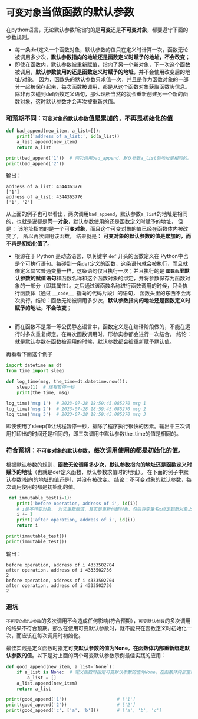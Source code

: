 # `可变对象`当做函数的默认参数
在python语言，无论默认参数所指向的是**可变**还是**不可变对象**，都要遵守下面的参数规则。
- 每一条def定义一个函数对象，默认参数的值只在定义时计算一次，函数无论被调用多少次，**默认参数指向的地址还是函数定义时赋予的地址，不会改变**；
- 即使在函数内，默认参数被重新赋值，指向了另一个新对象，下一次这个函数被调用，**默认参数使用的还是函数定义时赋予的地址**，并不会使用改变后的地址/对象。 因为，函数头的默认参数只求值一次，并且是作为函数对象的一部分一起被保存起来，每次函数被调用，都是从这个函数对象获取函数头信息。除非再次碰到def函数定义语句，那么理所当然的就会重新创建另一个新的函数对象，这时默认参数才会再次被重新求值。

### 和预期不同：`可变对象的默认参数`值是累加的，不再是初始化的值
```python
def bad_append(new_item, a_list=[]):
    print('address of a_list:', id(a_list))
    a_list.append(new_item)
    return a_list

print(bad_append('1'))  # 两次调用bad_append，默认参数a_list的地址是相同的。
print(bad_append('2'))
```
输出：
```
address of a_list: 4344363776
['1']
address of a_list: 4344363776
['1', '2']
```
从上面的例子也可以看出，两次调用`bad_append`，默认参数`a_list`的地址是相同的，也就是说都是**同一对象**，默认参数使用的还是函数定义时赋予的地址， 但是： 该地址指向的是一个可**变对象**，而且这个可变对象的值已经在函数体内被改变了， 所以再次调用该函数， 结果就是： **可变对象的默认参数的值是累加的，而不再是初始化值了**。
  
- 根源在于 Python 是动态语言，以关键字 `def` 开头的函数定义在 Python中也是个可执行语句。每碰到一条`def`定义的函数，这条语句就会被执行，而且就像定义其它普通变量一样，这条语句仅且执行一次；并且执行的是 **`函数头`里默认参数的赋值语句**和函数名称和这个函数对象的绑定，并将参数保存为函数对象的一部分（即其属性）。之后通过该函数名称进行函数调用的时候，只会执行函数体（通过 `__code__ `指向的代码片段）的语句， 函数头里的东西不会再次执行。结论：函数无论被调用多少次，**默认参数指向的地址还是函数定义时赋予的地址，不会改变**；<br><br>
  
- 而在函数不是第一等公民静态语言中，函数定义是在编译阶段做的，不能在运行时多次重复绑定。在每次函数调用时，形参实参都会进行一次结合。 结论：就是默认参数在函数被调用的时候，默认参数都会被重新赋予默认值。

再看看下面这个例子
```python
import datetime as dt
from time import sleep

def log_time(msg, the_time=dt.datetime.now()):
    sleep(1)  # 线程暂停一秒
    print(the_time, msg)

log_time('msg 1')  # 2023-07-28 18:59:45.085270 msg 1
log_time('msg 2')  # 2023-07-28 18:59:45.085270 msg 2
log_time('msg 3')  # 2023-07-28 18:59:45.085270 msg 3
```
即使使用了sleep(1)让线程暂停一秒，排除了程序执行很快的因素。输出中三次调用打印出的时间还是相同的，即三次调用中默认参数the_time的值是相同的。

### 符合预期：`不可变对象的默认参数`，每次调用使用的都是初始化的值。

根据默认参数的规则，**函数无论调用多少次，默认参数指向的地址还是函数定义时赋予的地址**（也就是def定义函数，默认参数求值时的地址）。 在下面的例子中默认参数i指向的地址的值还是1，并没有被改变。 结论：不可变对象的默认参数，每次调用使用的都是初始化的值。
```python
 def immutable_test(i=1):
    print('before operation, address of i', id(i))
    # i是不可变对象， 对它重新赋值，其实是重新创建对象，然后将变量名x绑定到新对象上。 但是： 函数定义时默认参数x赋予的地址所指向的地址没变，指向的值还是1
    i += 1
    print('after operation, address of i', id(i))
    return i

print(immutable_test())
print(immutable_test())

```
输出：
```
before operation, address of i 4333502704
after operation, address of i 4333502736
2
before operation, address of i 4333502704
after operation, address of i 4333502736
2
```

### 避坑
`不可变的默认参数`的多次调用不会造成任何影响(符合预期），`可变默认参数`的多次调用的结果不符合预期。那么在使用可变默认参数时，就不能只在函数定义时初始化一次，而应该在每次调用时初始化。

最佳实践是定义函数时指定**可变默认参数的值为None**，**在函数体内部重新绑定默认参数的值**。以下是对上面的两个可变默认参数示例最佳实践的应用：

```python
def good_append(new_item, a_list=`None`):
    if a_list is None:  # 定义函数时指定可变默认参数的值为None，在函数体内部重新绑定默认参数的值
        a_list = []
    a_list.append(new_item)
    return a_list

print(good_append('1'))                   # ['1']
print(good_append('2'))                   # ['2']
print(good_append('c', ['a', 'b']))       # ['a', 'b', 'c']
```

